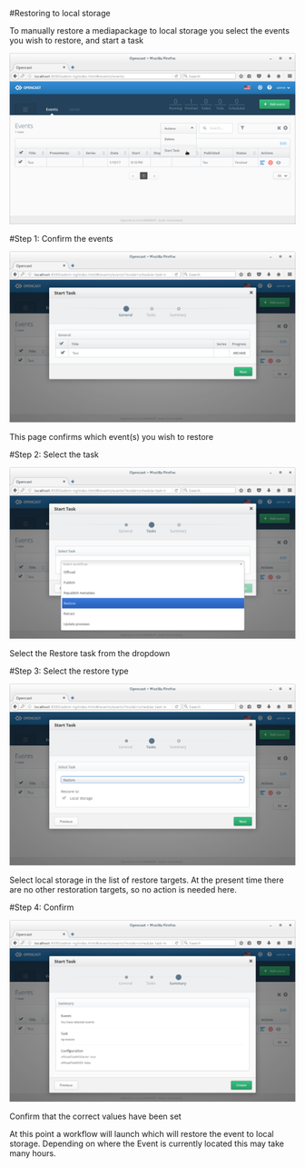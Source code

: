 [img_select_events]: media/img/select_events.png
[img_confirm_events]: media/img/confirm_events.png
[img_restore_task]: media/img/restore_task.png
[img_restore_1]: media/img/restore_1.png
[img_restore_2]: media/img/restore_2.png

#Restoring to local storage

To manually restore a mediapackage to local storage you select the events you wish to restore, and start a task

![img_select_events][]

#Step 1: Confirm the events

![img_confirm_events][]

This page confirms which event(s) you wish to restore

#Step 2: Select the task

![img_restore_task][]

Select the Restore task from the dropdown

#Step 3: Select the restore type

![img_restore_1][]

Select local storage in the list of restore targets.  At the present time there are no other restoration targets, so no action is needed here.

#Step 4: Confirm

![img_restore_2][]

Confirm that the correct values have been set

At this point a workflow will launch which will restore the event to local storage.  Depending on where the Event is currently located this may take many hours.
